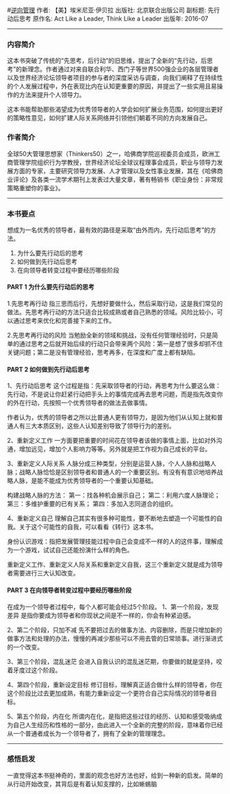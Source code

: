 #[逆向管理](https://book.douban.com/subject/26827314/)
作者: 【美】埃米尼亚·伊贝拉
出版社: 北京联合出版公司
副标题: 先行动后思考
原作名: Act Like a Leader, Think Like a Leader
出版年: 2016-07
***
### 内容简介 
这本书突破了传统的“先思考，后行动”的旧思维，提出了全新的“先行动，后思考”的新理念。作者通过对来自联合利华、西门子等世界500强企业的各层管理者以及世界经济论坛领导者项目的参与者的深度采访与调查，向我们阐释了在持续性的个人发展过程中，外在表现比内在认知更重要的原因，并提出了一些实用且易操作的方法来提升个人领导力。

这本书能帮助那些渴望成为优秀领导者的人学会如何扩展业务范围，如何提出更好的策略性意见，如何扩建人际关系网络并引领他们朝着不同的方向发展自己。

### 作者简介 
全球50大管理思想家（Thinkers50）之一，哈佛商学院巡视委员会成员，欧洲工商管理学院组织行为学教授，世界经济论坛全球议程理事会成员，职业与领导力发展方面的专家，主要研究领导力发展、人才管理以及女性事业发展，其在《哈佛商业评论》及各类一流学术期刊上发表过大量文章，著有畅销书《职业身份：非常规策略重塑你的事业》。

***
### 本书要点
想成为一名优秀的领导者，最有效的路径是采取“由外而内，先行动后思考”的方法。
1. 为什么要先行动后的思考
2. 如何做到先行动后思考
3. 在向领导者转变过程中要经历哪些阶段

#### PART 1 为什么要先行动后的思考
1.先思考再行动
指三思而后行，先想好要做什么，然后采取行动，这是我们常见的做法。先思考再行动的方法只适合比较成熟或者自己熟悉的领域。风险比较小，可以通过思考来优化和完善接下来的工作。

2.先思考再行动的风险
当勉励全新的领域和挑战，没有任何管理经验时，只是简单的通过思考之后就开始后续的行动只会带来两个风险：第一是想了很多却抓不住关键问题；第二是没有管理经验，思考再多，在深度和广度上都有缺陷。

#### PART 2 如何做到先行动后思考
1、先行动后思考
这个过程是指：先采取领导者的行动，再思考为什么要这么做：先行动，不是说让你赶紧行动把手头上的事情完成再去思考问题，而是指先改变你的外在行动，先按照一个优秀领导者的做法去做事情。

作者认为，优秀的领导者之所以比普通人更有领导力，是因为他们从认知上就和普通人有三大本质区别，这些人认知差别导致了领导行为的差别。

2、重新定义工作
一方面要把重要的时间花在领导者该做的事情上面，比如对外沟通，增加远见，增加个人影响力等等。另外就是把工作视为自己成长的平台。

3、重新定义人际关系
人脉分成三种类型，分别是运营人脉，个人人脉和战略人脉；战略人脉恰恰是区别领导者和普通人的一个重要区别。有没有有意识地培养战略人脉，是能不能成为优秀领导者的一个重要认知基础。

构建战略人脉的方法：
第一：找各种机会展示自己；
第二：利用六度人脉理论；
第三：多维护重要的已有关系；
第四：多加入志同道合的组织。

4、重新定义自己
理解自己其实有很多种可能性，要不断地去塑造一个可能性的自我。关于这个可能性的自我，可以看看《转行》这本书。

身份认识游戏：指把发展管理技能过程中自己会变成不一样的人的这件事，理解成为一个游戏，试试自己还能扮演什么样的角色。

重新定义工作、重新定义人际关系和重新定义自我，这三个重新定义就是成为领导者需要进行三大认知改变。

#### PART 3 在向领导者转变过程中要经历哪些阶段
在成为一个领导者过程中，每个人都可能会经过5个阶段。
1、第一个阶段，发现差异
是指你要成为领导者和你现状之间是不一样的，你会有种紧迫感。

2、第二个阶段，只加不减
先不要把过去的做事方法、内容删除，而是只增加新的做事方法和处理的办法，慢慢的再减少那些可以不用去管的日常琐事。进行渐进式的一个改变。

3、第三个阶段，混乱迷茫
会进入自我认识的混乱迷茫期，你要做的就是坚持，咬着牙度过这个阶段。

4、第四个阶段，重新设定目标
修订目标，理解真正适合做什么样的领导者，你在这个阶段比过去更加成熟，有能力重新设定一个更符合自己实际情况的领导者目标。

5、第五个阶段，内在化
所谓内在化，是指把这些过往的经历、认知和感受吸纳成为自己人生经历和性格的一部分，由此进入一个全新的完整的阶段，意味着你已经从一个普通者成长为一个领导者了，拥有了全新的管理理念。

***
### 感悟启发
一直觉得这本书挺神奇的，里面的观念也好方法也好，给到一种新的启发。简单的从行动开始改变，其背后是有着认知支撑的，比如蜥蜴脑